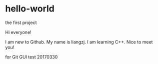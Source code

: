 # hello-world
the first project

Hi everyone!

I am new to Github. My name is liangzj. I am learning C++. Nice to meet you!

for Git GUI test 20170330